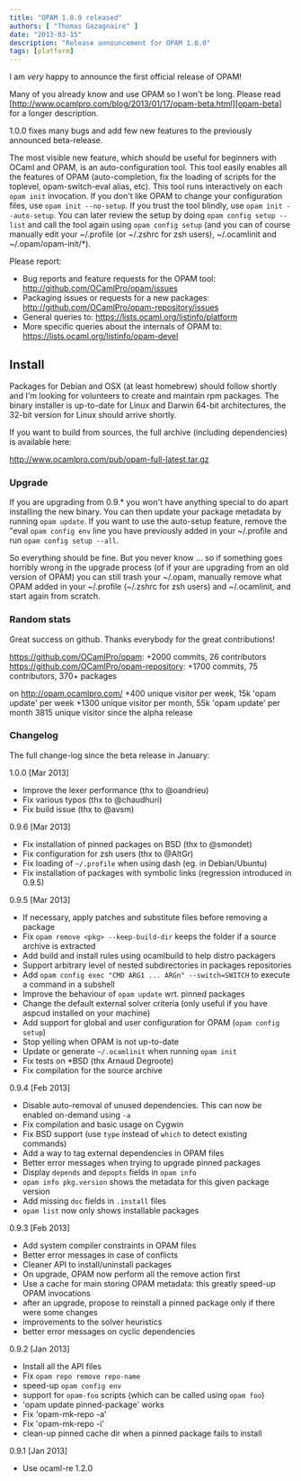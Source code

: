 ```yaml
---
title: "OPAM 1.0.0 released"
authors: [ "Thomas Gazagnaire" ]
date: "2013-03-15"
description: "Release announcement for OPAM 1.0.0"
tags: [platform]
---
```


I am *very* happy to announce the first official release of OPAM!

Many of you already know and use OPAM so I won't be long. Please read
[http://www.ocamlpro.com/blog/2013/01/17/opam-beta.html][opam-beta] for a
longer description.

1.0.0 fixes many bugs and add few new features to the previously announced
beta-release.

The most visible new feature, which should be useful for beginners with
OCaml and OPAM,  is an auto-configuration tool. This tool easily enables all
the features of OPAM (auto-completion, fix the loading of scripts for the
toplevel, opam-switch-eval alias, etc). This tool runs interactively on each
`opam init` invocation. If you don't like OPAM to change your configuration
files, use `opam init --no-setup`. If you trust the tool blindly,  use
`opam init --auto-setup`. You can later review the setup by doing
`opam config setup --list` and call the tool again using `opam config setup`
(and you can of course manually edit your ~/.profile (or ~/.zshrc for zsh
users), ~/.ocamlinit and ~/.opam/opam-init/*).

Please report:
- Bug reports and feature requests for the OPAM tool: http://github.com/OCamlPro/opam/issues
- Packaging issues or requests for a new packages: http://github.com/OCamlPro/opam-repository/issues
- General queries to: https://lists.ocaml.org/listinfo/platform
- More specific queries about the internals of OPAM to: https://lists.ocaml.org/listinfo/opam-devel

## Install ##

Packages for Debian and OSX (at least homebrew) should follow shortly and
I'm looking for volunteers to create and maintain rpm packages. The binary
installer is up-to-date for Linux and Darwin 64-bit architectures, the
32-bit version for Linux should arrive shortly.

If you want to build from sources, the full archive (including dependencies)
is available here:

  http://www.ocamlpro.com/pub/opam-full-latest.tar.gz

### Upgrade ###

If you are upgrading from 0.9.* you won't  have anything special to do apart
installing the new binary. You can then update your package metadata by
running `opam update`. If you want to use the auto-setup feature, remove the
"eval `opam config env` line you have previously added in your ~/.profile
and run `opam config setup --all`.

So everything should be fine. But you never know ... so if something goes
horribly wrong in the upgrade process (of if your are upgrading from an old
version of OPAM) you can still trash your ~/.opam, manually remove what OPAM
added in  your ~/.profile (~/.zshrc for zsh users) and ~/.ocamlinit, and
start again from scratch. 

### Random stats ###

Great success on github. Thanks everybody for the great contributions!

https://github.com/OCamlPro/opam: +2000 commits, 26 contributors
https://github.com/OCamlPro/opam-repository: +1700 commits, 75 contributors, 370+ packages

on http://opam.ocamlpro.com/
+400 unique visitor per week, 15k 'opam update' per week
+1300 unique visitor per month, 55k 'opam update' per month
3815 unique visitor since the alpha release

### Changelog ###

The full change-log since the beta release in January:

1.0.0 \[Mar 2013\]
* Improve the lexer performance (thx to @oandrieu)
* Fix various typos (thx to @chaudhuri)
* Fix build issue (thx to @avsm)

0.9.6 \[Mar 2013\]
* Fix installation of pinned packages on BSD (thx to @smondet)
* Fix configuration for zsh users (thx to @AltGr)
* Fix loading of `~/.profile` when using dash (eg. in Debian/Ubuntu)
* Fix installation of packages with symbolic links (regression introduced in 0.9.5)

0.9.5 \[Mar 2013\]
* If necessary, apply patches and substitute files before removing a package
* Fix `opam remove <pkg> --keep-build-dir` keeps the folder if a source archive is extracted
* Add build and install rules using ocamlbuild to help distro packagers
* Support arbitrary level of nested subdirectories in packages repositories
* Add `opam config exec "CMD ARG1 ... ARGn" --switch=SWITCH` to execute a command in a subshell
* Improve the behaviour of `opam update` wrt. pinned packages
* Change the default external solver criteria (only useful if you have aspcud installed on your machine)
* Add support for global and user configuration for OPAM (`opam config setup`)
* Stop yelling when OPAM is not up-to-date
* Update or generate `~/.ocamlinit` when running `opam init`
* Fix tests on *BSD (thx Arnaud Degroote)
* Fix compilation for the source archive

0.9.4 \[Feb 2013\]
* Disable auto-removal of unused dependencies. This can now be enabled on-demand using `-a`
* Fix compilation and basic usage on Cygwin
* Fix BSD support (use `type` instead of `which` to detect existing commands)
* Add a way to tag external dependencies in OPAM files
* Better error messages when trying to upgrade pinned packages
* Display `depends` and `depopts` fields in `opam info`
* `opam info pkg.version` shows the metadata for this given package version
* Add missing `doc` fields in `.install` files
* `opam list` now only shows installable packages

0.9.3 \[Feb 2013\]
* Add system compiler constraints in OPAM files
* Better error messages in case of conflicts
* Cleaner API to install/uninstall packages
* On upgrade, OPAM now perform all the remove action first
* Use a cache for main storing OPAM metadata: this greatly speed-up OPAM invocations
* after an upgrade, propose to reinstall a pinned package only if there were some changes
* improvements to the solver heuristics
* better error messages on cyclic dependencies

0.9.2 \[Jan 2013\]
* Install all the API files
* Fix `opam repo remove repo-name`
* speed-up `opam config env`
* support for `opam-foo` scripts (which can be called using `opam foo`)
* 'opam update pinned-package' works
* Fix 'opam-mk-repo -a'
* Fix 'opam-mk-repo -i'
* clean-up pinned cache dir when a pinned package fails to install

0.9.1 \[Jan 2013\]
* Use ocaml-re 1.2.0

[opam-beta]: http://www.ocamlpro.com/blog/2013/01/17/opam-beta.html
